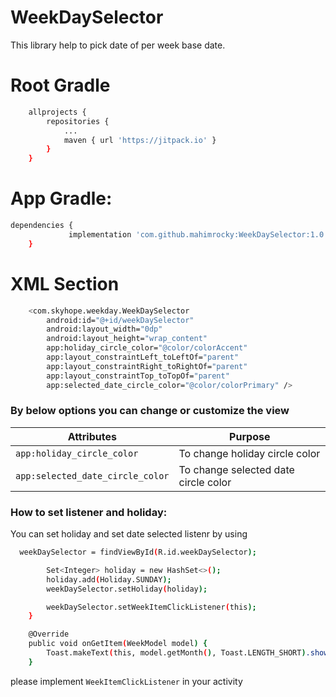 # WeekDaySelector
This library help to pick date of per week base date.

# Root Gradle
```sh
    allprojects {
		repositories {
			...
			maven { url 'https://jitpack.io' }
		}
	}
```

# App Gradle:

```sh
dependencies {
	         implementation 'com.github.mahimrocky:WeekDaySelector:1.0.0'
	}
```

# XML Section

```sh
    <com.skyhope.weekday.WeekDaySelector
        android:id="@+id/weekDaySelector"
        android:layout_width="0dp"
        android:layout_height="wrap_content"
        app:holiday_circle_color="@color/colorAccent"
        app:layout_constraintLeft_toLeftOf="parent"
        app:layout_constraintRight_toRightOf="parent"
        app:layout_constraintTop_toTopOf="parent"
        app:selected_date_circle_color="@color/colorPrimary" />
```

### By below options you can change or customize the view

| Attributes | Purpose |
| ------ | ------ |
| ```app:holiday_circle_color```|  To change holiday circle color|
| ```app:selected_date_circle_color```|  To change selected date circle color|

### How to set listener and holiday:

You can set holiday and set date selected listenr by using 
```sh
  weekDaySelector = findViewById(R.id.weekDaySelector);

        Set<Integer> holiday = new HashSet<>();
        holiday.add(Holiday.SUNDAY);
        weekDaySelector.setHoliday(holiday);

        weekDaySelector.setWeekItemClickListener(this);
    }

    @Override
    public void onGetItem(WeekModel model) {
        Toast.makeText(this, model.getMonth(), Toast.LENGTH_SHORT).show();
    }
```

please implement ``` WeekItemClickListener ``` in your activity
